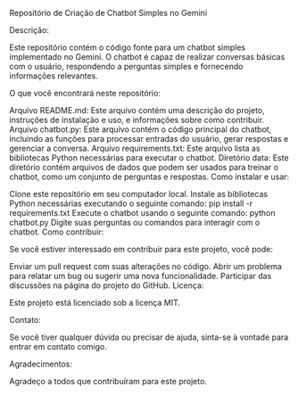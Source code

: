 Repositório de Criação de Chatbot Simples no Gemini

Descrição:

Este repositório contém o código fonte para um chatbot simples implementado no Gemini. O chatbot é capaz de realizar conversas básicas com o usuário, respondendo a perguntas simples e fornecendo informações relevantes.

O que você encontrará neste repositório:

Arquivo README.md: Este arquivo contém uma descrição do projeto, instruções de instalação e uso, e informações sobre como contribuir.
Arquivo chatbot.py: Este arquivo contém o código principal do chatbot, incluindo as funções para processar entradas do usuário, gerar respostas e gerenciar a conversa.
Arquivo requirements.txt: Este arquivo lista as bibliotecas Python necessárias para executar o chatbot.
Diretório data: Este diretório contém arquivos de dados que podem ser usados para treinar o chatbot, como um conjunto de perguntas e respostas.
Como instalar e usar:

Clone este repositório em seu computador local.
Instale as bibliotecas Python necessárias executando o seguinte comando:
pip install -r requirements.txt
Execute o chatbot usando o seguinte comando:
python chatbot.py
Digite suas perguntas ou comandos para interagir com o chatbot.
Como contribuir:

Se você estiver interessado em contribuir para este projeto, você pode:

Enviar um pull request com suas alterações no código.
Abrir um problema para relatar um bug ou sugerir uma nova funcionalidade.
Participar das discussões na página do projeto do GitHub.
Licença:

Este projeto está licenciado sob a licença MIT.

Contato:

Se você tiver qualquer dúvida ou precisar de ajuda, sinta-se à vontade para entrar em contato comigo.

Agradecimentos:

Agradeço a todos que contribuíram para este projeto.
